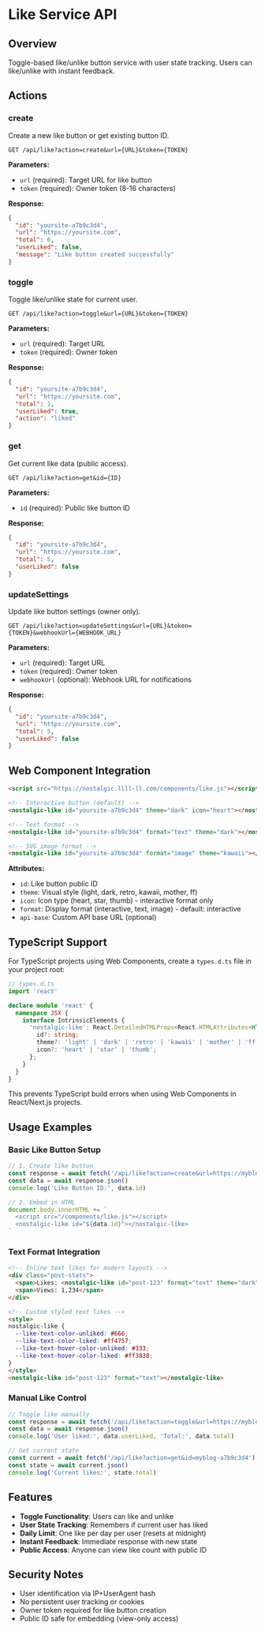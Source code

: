 # Like Service API

## Overview

Toggle-based like/unlike button service with user state tracking. Users can like/unlike with instant feedback.

## Actions

### create
Create a new like button or get existing button ID.

```
GET /api/like?action=create&url={URL}&token={TOKEN}
```

**Parameters:**
- `url` (required): Target URL for like button
- `token` (required): Owner token (8-16 characters)

**Response:**
```json
{
  "id": "yoursite-a7b9c3d4",
  "url": "https://yoursite.com",
  "total": 0,
  "userLiked": false,
  "message": "Like button created successfully"
}
```

### toggle
Toggle like/unlike state for current user.

```
GET /api/like?action=toggle&url={URL}&token={TOKEN}
```

**Parameters:**
- `url` (required): Target URL
- `token` (required): Owner token

**Response:**
```json
{
  "id": "yoursite-a7b9c3d4",
  "url": "https://yoursite.com",
  "total": 1,
  "userLiked": true,
  "action": "liked"
}
```

### get
Get current like data (public access).

```
GET /api/like?action=get&id={ID}
```

**Parameters:**
- `id` (required): Public like button ID

**Response:**
```json
{
  "id": "yoursite-a7b9c3d4",
  "url": "https://yoursite.com",
  "total": 5,
  "userLiked": false
}
```

### updateSettings
Update like button settings (owner only).

```
GET /api/like?action=updateSettings&url={URL}&token={TOKEN}&webhookUrl={WEBHOOK_URL}
```

**Parameters:**
- `url` (required): Target URL
- `token` (required): Owner token
- `webhookUrl` (optional): Webhook URL for notifications

**Response:**
```json
{
  "id": "yoursite-a7b9c3d4",
  "url": "https://yoursite.com",
  "total": 5,
  "userLiked": false
}
```

## Web Component Integration

```html
<script src="https://nostalgic.llll-ll.com/components/like.js"></script>

<!-- Interactive button (default) -->
<nostalgic-like id="yoursite-a7b9c3d4" theme="dark" icon="heart"></nostalgic-like>

<!-- Text format -->
<nostalgic-like id="yoursite-a7b9c3d4" format="text" theme="dark"></nostalgic-like>

<!-- SVG image format -->
<nostalgic-like id="yoursite-a7b9c3d4" format="image" theme="kawaii"></nostalgic-like>
```

**Attributes:**
- `id`: Like button public ID
- `theme`: Visual style (light, dark, retro, kawaii, mother, ff)
- `icon`: Icon type (heart, star, thumb) - interactive format only
- `format`: Display format (interactive, text, image) - default: interactive
- `api-base`: Custom API base URL (optional)

## TypeScript Support

For TypeScript projects using Web Components, create a `types.d.ts` file in your project root:

```typescript
// types.d.ts
import 'react'

declare module 'react' {
  namespace JSX {
    interface IntrinsicElements {
      'nostalgic-like': React.DetailedHTMLProps<React.HTMLAttributes<HTMLElement>, HTMLElement> & {
        id?: string;
        theme?: 'light' | 'dark' | 'retro' | 'kawaii' | 'mother' | 'ff';
        icon?: 'heart' | 'star' | 'thumb';
      };
    }
  }
}
```

This prevents TypeScript build errors when using Web Components in React/Next.js projects.

## Usage Examples

### Basic Like Button Setup
```javascript
// 1. Create like button
const response = await fetch('/api/like?action=create&url=https://myblog.com&token=my-secret')
const data = await response.json()
console.log('Like Button ID:', data.id)

// 2. Embed in HTML
document.body.innerHTML += `
  <script src="/components/like.js"></script>
  <nostalgic-like id="${data.id}"></nostalgic-like>
`
```

### Text Format Integration
```html
<!-- Inline text likes for modern layouts -->
<div class="post-stats">
  <span>Likes: <nostalgic-like id="post-123" format="text" theme="dark"></nostalgic-like></span>
  <span>Views: 1,234</span>
</div>

<!-- Custom styled text likes -->
<style>
nostalgic-like {
  --like-text-color-unliked: #666;
  --like-text-color-liked: #ff4757;
  --like-text-hover-color-unliked: #333;
  --like-text-hover-color-liked: #ff3838;
}
</style>
<nostalgic-like id="post-123" format="text"></nostalgic-like>
```

### Manual Like Control
```javascript
// Toggle like manually
const response = await fetch('/api/like?action=toggle&url=https://myblog.com&token=my-secret')
const data = await response.json()
console.log('User liked:', data.userLiked, 'Total:', data.total)

// Get current state
const current = await fetch('/api/like?action=get&id=myblog-a7b9c3d4')
const state = await current.json()
console.log('Current likes:', state.total)
```

## Features

- **Toggle Functionality**: Users can like and unlike
- **User State Tracking**: Remembers if current user has liked
- **Daily Limit**: One like per day per user (resets at midnight)
- **Instant Feedback**: Immediate response with new state
- **Public Access**: Anyone can view like count with public ID

## Security Notes

- User identification via IP+UserAgent hash
- No persistent user tracking or cookies
- Owner token required for like button creation
- Public ID safe for embedding (view-only access)